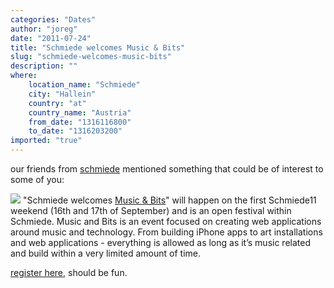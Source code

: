 ```yaml
---
categories: "Dates"
author: "joreg"
date: "2011-07-24"
title: "Schmiede welcomes Music & Bits"
slug: "schmiede-welcomes-music-bits"
description: ""
where: 
    location_name: "Schmiede"
    city: "Hallein"
    country: "at"
    country_name: "Austria"
    from_date: "1316116800"
    to_date: "1316203200"
imported: "true"
---
```



our friends from [schmiede](http://schmiede.ca) mentioned something that could be of interest to some of you:

![](Schmiede%20welcomes%20Music%20and%20Bits_blogpostitem.png) 
"Schmiede welcomes [Music & Bits](http://musicandbits.com/)" will happen on the first Schmiede11 weekend (16th and 17th of September) and is an open festival within Schmiede. Music and Bits is an event focused on creating web applications around music and technology. From building iPhone apps to art installations and web applications - everything is allowed as long as it’s music related and build within a very limited amount of time.

[register here](http://schmiede.ca/blog/post/rutiger/schmiede11-guest-registration_/), should be fun.